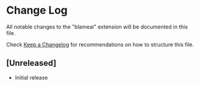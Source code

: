 # Change Log

All notable changes to the "blameai" extension will be documented in this file.

Check [Keep a Changelog](http://keepachangelog.com/) for recommendations on how to structure this file.

## [Unreleased]

- Initial release